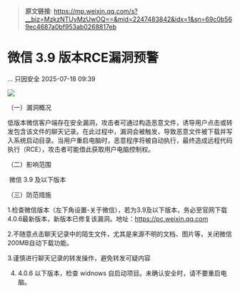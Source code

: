 > **原文链接**: https://mp.weixin.qq.com/s?__biz=MzkzNTUyMzUwOQ==&mid=2247483842&idx=1&sn=69c0b569ec4687a0bf953ab0268817eb

#  微信 3.9 版本RCE漏洞预警  
...  只因安全   2025-07-18 09:39  
  
![](https://mmbiz.qpic.cn/sz_mmbiz_png/2rXkDLtvzSNPMicxFsjbLsmdd2x8KUFDl4coAvI2HPwvibJCeL6j46y4t5GJpjR5cm34uD3PDAKzC4eEsTAmQdvg/640?wx_fmt=png&from=appmsg "")  
  
（一）漏洞概况  
  
低版本微信客户端存在安全漏洞，攻击者可通过构造恶意文件，诱导用户点击或转发包含该文件的聊天记录。在此过程中，漏洞会被触发，导致恶意文件被下载并写入系统启动目录。当用户重启电脑时，恶意程序将被自动执行，最终造成远程代码执行（RCE），攻击者可能借此获取用户电脑控制权。  
  
（二）影响范围  
  
 微信 3.9 及以下版本  
  
（三）防范措施  
  
1.检查微信版本（左下角设置-关于微信），若为3.9及以下版本，务必至官网下载 4.0.6最新版本，新版本已修复该漏洞。地址：https://pc.weixin.qq.com  
  
2.不随意点击聊天记录中的陌生文件，尤其是来源不明的文档、图片等，关闭微信200MB自动下载功能。  
  
3.谨慎进行聊天记录的转发操作，避免转发可疑内容  
  
4. 4.0.6 以下版本，检查 widnows 自启动项目。未确认安全时，请不要重启电脑。  
  
  
